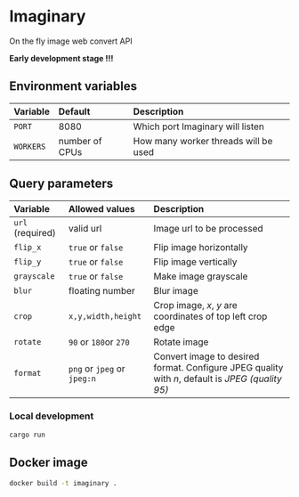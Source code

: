 # Imaginary
On the fly image web convert API

**Early development stage !!!**

## Environment variables

| **Variable** | **Default**    | **Description**                      |
| :----------- | :------------- | :----------------------------------- |
| `PORT`       | 8080           | Which port Imaginary will listen     |
| `WORKERS`    | number of CPUs | How many worker threads will be used |

## Query parameters

| **Variable**     | **Allowed values**          | **Description**                                                                                  |
| :--------------- | :-------------------------- | :----------------------------------------------------------------------------------------------- |
| `url` (required) | valid url                   | Image url to be processed                                                                        |
| `flip_x`         | `true` or `false`           | Flip image horizontally                                                                          |
| `flip_y`         | `true` or `false`           | Flip image vertically                                                                            |
| `grayscale`      | `true` or `false`           | Make image grayscale                                                                             |
| `blur`           | floating number             | Blur image                                                                                       |
| `crop`           | `x,y,width,height`          | Crop image, *x*, *y* are coordinates of top left crop edge                                       |
| `rotate`         | `90` or `180`or `270`       | Rotate image                                                                                     |
| `format`         | `png` or `jpeg` or `jpeg:n` | Convert image to desired format. Configure JPEG quality with *n*, default is *JPEG (quality 95)* |

### Local development
```bash
cargo run 
```

## Docker image

```bash
docker build -t imaginary .
```
